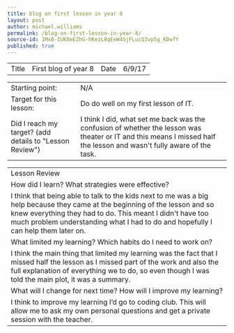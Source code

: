 ```yaml
---
title: blog on first lesson in year 8
layout: post
author: michael.williams
permalink: /blog-on-first-lesson-in-year-8/
source-id: 1MxB-IUK8eEZhG-hKezL8qEeW4SjFLucQ3vp5g_KDw7Y
published: true
---
```

 

 

<table>
  <tr>
    <td>Title</td>
    <td>First blog of year 8</td>
    <td>Date</td>
    <td>6/9/17</td>
  </tr>
</table>


<table>
  <tr>
    <td>Starting point:</td>
    <td>N/A</td>
  </tr>
  <tr>
    <td>Target for this lesson:</td>
    <td>Do do well on my first lesson of IT.</td>
  </tr>
  <tr>
    <td>Did I reach my target?
(add details to "Lesson Review")</td>
    <td>I think I did, what set me back was the confusion of whether the lesson was theater or IT and this means I missed half the lesson and wasn't fully aware of the task.</td>
  </tr>
</table>


<table>
  <tr>
    <td>Lesson Review</td>
  </tr>
  <tr>
    <td>How did I learn? What strategies were effective?</td>
  </tr>
  <tr>
    <td>I think that being able to talk to the kids next to me was a big help because they came at the beginning of the lesson and so knew everything they had to do. This meant I didn't have too much problem understanding what I had to do and hopefully I can help them later on.</td>
  </tr>
  <tr>
    <td>What limited my learning? Which habits do I need to work on?</td>
  </tr>
  <tr>
    <td>I think the main thing that limited my learning was the fact that I missed half the lesson as I missed part of the work and also the full explanation of everything we to do, so even though I was told the main plot, it was a summary. </td>
  </tr>
  <tr>
    <td>What will I change for next time? How will I improve my learning?</td>
  </tr>
  <tr>
    <td>I think to improve my learning I’d go to coding club. This will allow me to ask my own personal questions and get a private session with the teacher.</td>
  </tr>
</table>


 

